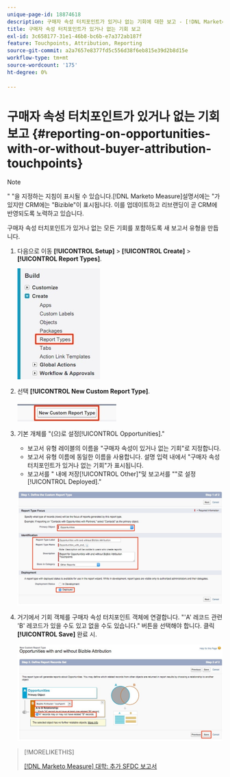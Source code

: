 ```yaml
---
unique-page-id: 18874618
description: 구매자 속성 터치포인트가 있거나 없는 기회에 대한 보고 - [!DNL Marketo Measure] - 제품 설명서
title: 구매자 속성 터치포인트가 있거나 없는 기회 보고
exl-id: 3c658177-31e1-46b8-bc6b-e7a372ab187f
feature: Touchpoints, Attribution, Reporting
source-git-commit: a2a7657e8377fd5c556d38f6eb815e39d2b8d15e
workflow-type: tm+mt
source-wordcount: '175'
ht-degree: 0%

---
```


# 구매자 속성 터치포인트가 있거나 없는 기회 보고 {#reporting-on-opportunities-with-or-without-buyer-attribution-touchpoints}

>[!NOTE]
>
>&quot; &quot;을 지정하는 지침이 표시될 수 있습니다.[!DNL Marketo Measure]설명서에는 &quot;가 있지만 CRM에는 &quot;Bizible&quot;이 표시됩니다. 이를 업데이트하고 리브랜딩이 곧 CRM에 반영되도록 노력하고 있습니다.

구매자 속성 터치포인트가 있거나 없는 모든 기회를 포함하도록 새 보고서 유형을 만듭니다.

1. 다음으로 이동 **[!UICONTROL Setup]** > **[!UICONTROL Create]** > **[!UICONTROL Report Types]**.

   ![](assets/1-1.jpg)

1. 선택 **[!UICONTROL New Custom Report Type]**.

   ![](assets/2-1.jpg)

1. 기본 개체를 &quot;(으)로 설정[!UICONTROL Opportunities].&quot;

   * 보고서 유형 레이블의 이름을 &quot;구매자 속성이 있거나 없는 기회&quot;로 지정합니다.
   * 보고서 유형 이름에 동일한 이름을 사용합니다. 설명 입력 내에서 &quot;구매자 속성 터치포인트가 있거나 없는 기회&quot;가 표시됩니다.
   * 보고서를 &quot; 내에 저장[!UICONTROL Other]&quot;및 보고서를 &quot;&quot;로 설정[!UICONTROL Deployed].&quot;

   ![](assets/3-1.jpg)

1. 거기에서 기회 객체를 구매자 속성 터치포인트 객체에 연결합니다. &quot;&#39;A&#39; 레코드 관련 &#39;B&#39; 레코드가 있을 수도 있고 없을 수도 있습니다.&quot; 버튼을 선택해야 합니다. 클릭 **[!UICONTROL Save]** 완료 시.

   ![](assets/4-1.jpg)

>[!MORELIKETHIS]
>
>[[!DNL Marketo Measure] 대학: 추가 SFDC 보고서](https://universityonline.marketo.com/courses/bizible-fundamentals-bizible-102/#/page/5c5cb68dfb384d0c9fb96cd0)
